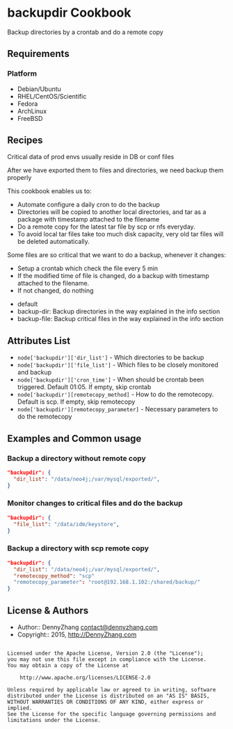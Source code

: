 backupdir Cookbook
================
Backup directories by a crontab and do a remote copy

Requirements
------------
### Platform
- Debian/Ubuntu
- RHEL/CentOS/Scientific
- Fedora
- ArchLinux
- FreeBSD

Recipes
-------
Critical data of prod envs usually reside in DB or conf files

After we have exported them to files and directories, we need backup them properly

This cookbook enables us to:

* Automate configure a daily cron to do the backup
* Directories will be copied to another local directories, and tar as a package with timestamp attached to the filename
* Do a remote copy for the latest tar file by scp or nfs everyday.
* To avoid local tar files take too much disk capacity, very old tar files will be deleted automatically.

Some files are so critical that we want to do a backup, whenever it changes:

* Setup a crontab which check the file every 5 min
* If the modified time of file is changed, do a backup with timestamp attached to the filename.
* If not changed, do nothing

- default
- backup-dir: Backup directories in the way explained in the info section
- backup-file: Backup critical files in the way explained in the info section

Attributes List
---------------

* `node['backupdir']['dir_list']` - Which directories to be backup
* `node['backupdir']['file_list']` - Which files to be closely monitored and backup
* `node['backupdir']['cron_time']` - When should be crontab been triggered. Default 01:05. If empty, skip crontab
* `node['backupdir'][remotecopy_method]` - How to do the remotecopy. Default is scp. If empty, skip remotecopy
* `node['backupdir'][remotecopy_parameter]` - Necessary parameters to do the remotecopy

Examples and Common usage
-------------------------
### Backup a directory without remote copy
```json
"backupdir": {
  "dir_list": "/data/neo4j;/var/mysql/exported/",
}
```

### Monitor changes to critical files and do the backup
```json
"backupdir": {
  "file_list": "/data/idm/keystore",
}
```

### Backup a directory with scp remote copy
```json
"backupdir": {
  "dir_list": "/data/neo4j;/var/mysql/exported/",
  "remotecopy_method": "scp"
  "remotecopy_parameter": "root@192.168.1.102:/shared/backup/"
}
```

License & Authors
-----------------
- Author:: DennyZhang <contact@dennyzhang.com>
- Copyright:: 2015, http://DennyZhang.com

```text

Licensed under the Apache License, Version 2.0 (the "License");
you may not use this file except in compliance with the License.
You may obtain a copy of the License at

    http://www.apache.org/licenses/LICENSE-2.0

Unless required by applicable law or agreed to in writing, software
distributed under the License is distributed on an "AS IS" BASIS,
WITHOUT WARRANTIES OR CONDITIONS OF ANY KIND, either express or implied.
See the License for the specific language governing permissions and
limitations under the License.
```
